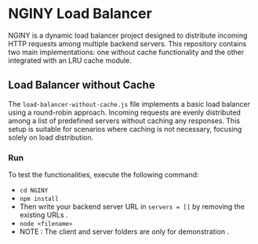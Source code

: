 # NGINY Load Balancer

NGINY is a dynamic load balancer project designed to distribute incoming HTTP requests among multiple backend servers. This repository contains two main implementations: one without cache functionality and the other integrated with an LRU cache module.

## Load Balancer without Cache

The `load-balancer-without-cache.js` file implements a basic load balancer using a round-robin approach. Incoming requests are evenly distributed among a list of predefined servers without caching any responses. This setup is suitable for scenarios where caching is not necessary, focusing solely on load distribution.

### Run

To test the functionalities, execute the following command:

- `cd NGINY`
- `npm install`
- Then write  your backend server URL in `servers = []` by removing the existing URLs .
- `node <filename>`
- NOTE : The client and server folders are only for demonstration .

  



